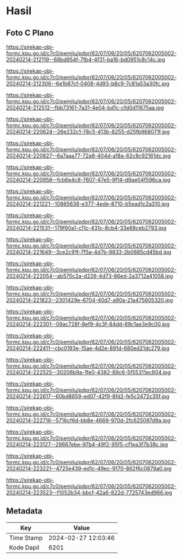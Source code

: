 # Hasil

## Foto C Plano

https://sirekap-obj-formc.kpu.go.id/c7c0/pemilu/pdpr/62/07/06/20/05/6207062005002-20240214-212119--68bd954f-7fb4-4f31-ba16-bd0951c8c14c.jpg

https://sirekap-obj-formc.kpu.go.id/c7c0/pemilu/pdpr/62/07/06/20/05/6207062005002-20240214-212306--6e1b87cf-0408-4d93-b8c9-7c81a53a30fc.jpg

https://sirekap-obj-formc.kpu.go.id/c7c0/pemilu/pdpr/62/07/06/20/05/6207062005002-20240214-212512--fbb73161-7a31-4e04-bd1c-cfd0d11675aa.jpg

https://sirekap-obj-formc.kpu.go.id/c7c0/pemilu/pdpr/62/07/06/20/05/6207062005002-20240214-220624--26e232c1-78c5-413b-8255-d25fb968071f.jpg

https://sirekap-obj-formc.kpu.go.id/c7c0/pemilu/pdpr/62/07/06/20/05/6207062005002-20240214-220827--6a7aaa77-72a8-404d-a18a-62c8c92161dc.jpg

https://sirekap-obj-formc.kpu.go.id/c7c0/pemilu/pdpr/62/07/06/20/05/6207062005002-20240214-220958--fcb6e4c8-7607-47e5-9f14-d9ae04f596ca.jpg

https://sirekap-obj-formc.kpu.go.id/c7c0/pemilu/pdpr/62/07/06/20/05/6207062005002-20240214-221221--10865638-e377-4ede-8710-b5ead1c2a310.jpg

https://sirekap-obj-formc.kpu.go.id/c7c0/pemilu/pdpr/62/07/06/20/05/6207062005002-20240214-221531--179f60a1-c11c-431c-8cb4-33e88ceb2793.jpg

https://sirekap-obj-formc.kpu.go.id/c7c0/pemilu/pdpr/62/07/06/20/05/6207062005002-20240214-221649--3ce2c91f-7f5a-4d7b-9833-2b0685cd45bd.jpg

https://sirekap-obj-formc.kpu.go.id/c7c0/pemilu/pdpr/62/07/06/20/05/6207062005002-20240214-222054--ab570c2a-d226-4d73-86ed-2a3712a41058.jpg

https://sirekap-obj-formc.kpu.go.id/c7c0/pemilu/pdpr/62/07/06/20/05/6207062005002-20240214-221823--2301429e-6704-40d7-a90a-21a475605320.jpg

https://sirekap-obj-formc.kpu.go.id/c7c0/pemilu/pdpr/62/07/06/20/05/6207062005002-20240214-222301--09ac728f-8ef9-4c3f-84dd-89c1ae3e9c00.jpg

https://sirekap-obj-formc.kpu.go.id/c7c0/pemilu/pdpr/62/07/06/20/05/6207062005002-20240214-222411--cbc0193e-15ae-4d2e-891d-680ed21dc279.jpg

https://sirekap-obj-formc.kpu.go.id/c7c0/pemilu/pdpr/62/07/06/20/05/6207062005002-20240214-222525--30206b9a-1fe0-4382-89c6-5f55311ec804.jpg

https://sirekap-obj-formc.kpu.go.id/c7c0/pemilu/pdpr/62/07/06/20/05/6207062005002-20240214-222617--60bd8659-ed07-42f9-8fd2-fe5c2472c35f.jpg

https://sirekap-obj-formc.kpu.go.id/c7c0/pemilu/pdpr/62/07/06/20/05/6207062005002-20240214-222716--5716cf6d-bb8e-4669-970d-2fc625097d9a.jpg

https://sirekap-obj-formc.kpu.go.id/c7c0/pemilu/pdpr/62/07/06/20/05/6207062005002-20240214-223127--28667ebe-97b4-49f2-95f5-cf1ea3f7b38c.jpg

https://sirekap-obj-formc.kpu.go.id/c7c0/pemilu/pdpr/62/07/06/20/05/6207062005002-20240214-223221--4725e439-ed1c-49ec-9170-862f6c0879a0.jpg

https://sirekap-obj-formc.kpu.go.id/c7c0/pemilu/pdpr/62/07/06/20/05/6207062005002-20240214-223523--f1052b34-bbcf-42a6-822d-7725743ed966.jpg


## Metadata

| Key        | Value               |
| ---------- | ------------------- |
| Time Stamp | 2024-02-27 12:03:46 |
| Kode Dapil | 6201                |



